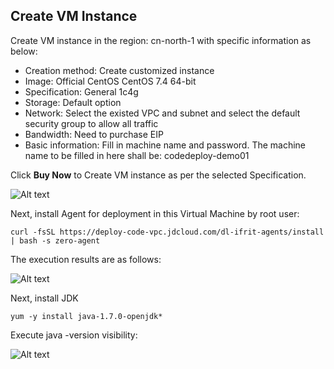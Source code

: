 ## Create VM Instance

Create VM instance in the region: cn-north-1 with specific information as below:

- Creation method: Create customized instance
- Image: Official CentOS CentOS 7.4 64-bit
- Specification: General 1c4g
- Storage: Default option
- Network: Select the existed VPC and subnet and select the default security group to allow all traffic
- Bandwidth: Need to purchase EIP
- Basic information: Fill in machine name and password. The machine name to be filled in here shall be: codedeploy-demo01



Click **Buy Now** to Create VM instance as per the selected Specification.

![Alt text](https://github.com/jdcloudcom/cn/blob/edit/image/CodeDeploy/Ch/Start-1%EF%BC%88Ch%EF%BC%89.png)


Next, install Agent for deployment in this Virtual Machine by root user:

```
curl -fsSL https://deploy-code-vpc.jdcloud.com/dl-ifrit-agents/install | bash -s zero-agent
```

The execution results are as follows:

![Alt text](https://github.com/jdcloudcom/cn/blob/codedeploy/image/CodeDeploy/starting20.png)

Next, install JDK

```
yum -y install java-1.7.0-openjdk*
```

Execute java -version visibility:

![Alt text](https://github.com/jdcloudcom/cn/blob/codedeploy/image/CodeDeploy/starting11.png)
